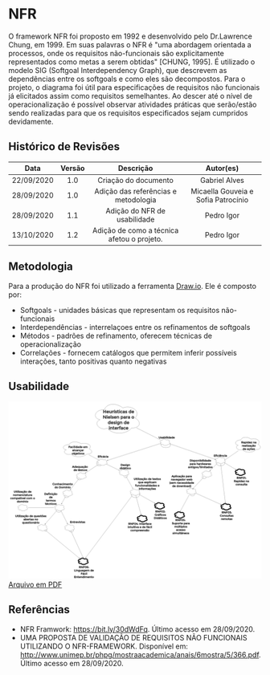 # NFR

O framework NFR foi proposto em 1992 e desenvolvido pelo Dr.Lawrence Chung, em 1999. Em suas palavras o NFR é "uma abordagem orientada a
processos, onde os requisitos não-funcionais são explicitamente representados como metas a serem obtidas" [CHUNG, 1995].
É utilizado o modelo SIG (Softgoal Interdependency Graph), que descrevem as dependências entre os softgoals e como eles são decompostos.
Para o projeto, o diagrama foi útil para especificações de requisitos não funcionais já elicitados assim como requisitos semelhantes. Ao descer até o nível de operacionalização é possível observar atividades práticas que serão/estão sendo realizadas para que os requisitos especificados sejam cumpridos devidamente.

## Histórico de Revisões

| Data | Versão | Descrição | Autor(es) |
|:----:|:------:|:---------:|:---------:|
| 22/09/2020 | 1.0 | Criação do documento | Gabriel Alves |
| 28/09/2020 | 1.0 | Adição das referências e metodologia| Micaella Gouveia e Sofia Patrocínio |
| 28/09/2020 | 1.1 | Adição do NFR de usabilidade | Pedro Igor |
| 13/10/2020 | 1.2 | Adição de como a técnica afetou o projeto. | Pedro Igor |

## Metodologia
Para a produção do NFR foi utilizado a ferramenta [Draw.io](https://app.diagrams.net/). Ele é composto por:
* Softgoals - unidades básicas que representam os requisitos não-funcionais
* Interdependências - interrelaçoes entre os refinamentos de softgoals
* Métodos - padrões de refinamento, oferecem técnicas de operacionalização
* Correlações -  fornecem catálogos que permitem inferir possíveis interações, tanto positivas quanto negativas


## Usabilidade
![Usabilidade](../assets/img/nfr/NFR_Usabilidade.png)
<a href="https://unbarqdsw.github.io/2020.1_G12_Stock/assets/pdf/nfr/NFR_Usabilidade.pdf">Arquivo em PDF</a>


## Referências
* NFR Framwork: <https://bit.ly/30dWdFq>. Último acesso em 28/09/2020.
* UMA PROPOSTA DE VALIDAÇÃO DE REQUISITOS NÃO FUNCIONAIS UTILIZANDO O
NFR-FRAMEWORK. Disponível em: <http://www.unimep.br/phpg/mostraacademica/anais/6mostra/5/366.pdf>. Último acesso em 28/09/2020.